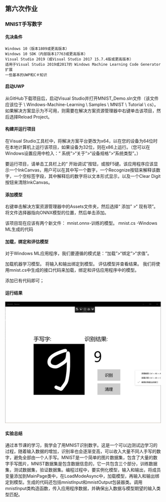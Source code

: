 ## 第六次作业
### MNIST手写数字
#### 先决条件
    Windows 10（版本1809或更高版本）
    Windows 10 SDK（内部版本17763或更高版本）
    Visual Studio 2019（或Visual Studio 2017 15.7.4版或更高版本）
    适用于Visual Studio 2019或2017的 Windows Machine Learning Code Generator扩展
    一些基本的UWP和C＃知识
#### 启动UWP
从GitHub下载项目后，启动Visual Studio并打开MNIST_Demo.sln文件（该文件应该位于 \ Windows-Machine-Learning \ Samples \ MNIST \ Tutorial \ cs）。如果解决方案显示为不可用，则需要在解决方案资源管理器中右键单击该项目，然后选择Reload Project。
#### 构建并运行项目
在Visual Studio工具栏中，将解决方案平台更改为x64，以在您的设备为64位时在本地计算机上运行该项目，如果设备为32位，则在x86上运行。（您可以在Windows设置应用中检入：“ 系统”>“关于”>“设备规格”>“系统类型”。）

要运行项目，请单击工具栏上的“ 开始调试”按钮，或按F5键。该应用程序应该显示一个InkCanvas，用户可以在其中写一个数字，一个Recognize按钮来解释该数字，一个空标签字段，其中解释后的数字将以文本形式显示，以及一个Clear Digit按钮来清除InkCanvas。
#### 添加模型
右键单击解决方案资源管理器中的Assets文件夹，然后选择“ 添加” >“ 现有项”。将文件选择器指向ONNX模型的位置，然后单击添加。

该项目现在应该有两个新文件： mnist.onnx-训练的模型。 mnist.cs -Windows ML生成的代码
#### 加载，绑定和评估模型
对于Windows ML应用程序，我们要遵循的模式是：“加载”>“绑定”>“求值”。

加载机器学习模型。 将输入和输出绑定到模型。 评估模型并查看结果。 我们将使用mnist.cs中生成的接口代码来加载，绑定和评估应用程序中的模型。

添加已有代码即可；
#### 运行结果
![](./media/1.jpg)
#### 实验总结
  通过本节课的学习，我学会了用MNIST识别数字。这是一个可以边测试边学习的过程，随着输入数据的增加，识别率也会逐渐变高，可以收入大量不同人手写的数字，避免全部由一个人手写。MNIST是一个简单的图片数据集，包含了大量的数字手写图片，MNIST数据集是包含数据信息的，它一共包含三个部分，训练数据集，测试数据集，验证数据集。编程过程中，要实例化模型，输入和输出，将成员变量添加到MainPage类中，在LoadModeAsync中，加载模型，再输入和输出绑定到模型。生成的代码还包括mnistInput和mnistOutput包装器类。调用mnistInput类构造函数，传入应用程序数据，并确保出入数据与模型期望的输入类型匹配。